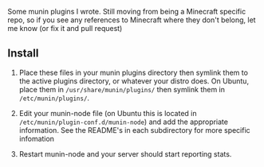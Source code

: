 Some munin plugins I wrote. Still moving from being a Minecraft specific
repo, so if you see any references to Minecraft where they don't belong,
let me know (or fix it and pull request)

Install
-------

1. Place these files in your munin plugins directory then
 symlink them to the active plugins directory, or whatever
 your distro does. On Ubuntu, place them in `/usr/share/munin/plugins/`
 then symlink them in `/etc/munin/plugins/`. 

2. Edit your munin-node file (on Ubuntu this is located in
 `/etc/munin/plugin-conf.d/munin-node`) and add the appropriate information.
 See the README's in each subdirectory for more specific infomation 

3. Restart munin-node and your server should start reporting
 stats. 
